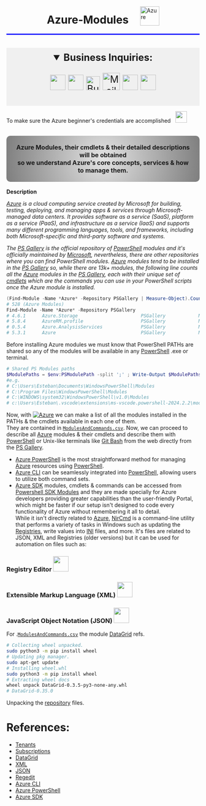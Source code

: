 <div style="display: flex; align-items: center; justify-content: center;">
  <h1 style="text-align: center; margin-right: 30px;">Azure-Modules</h1>
  <a href="https://azure.microsoft.com/en-us/">
    <img width="50px" src="https://upload.wikimedia.org/wikipedia/commons/f/fa/Microsoft_Azure.svg" alt="Azure">
  </a>
</div>
<div style="background-color: #0000FF; height: 3px;"></div><br><br>
  
<div style="text-align: center; padding: 10px; background-color: rgba(128, 128, 128, 0.1); font-size: 25px;">
<Details open>
<Summary> <b>Business Inquiries:</b> </Summary>

[<img width="40px" src="https://avatars.githubusercontent.com/u/61430243?s=400&u=147df399bfdec49914850b54cec7c4621e7461c5&v=4">](https://estebanmqz.github.io/EstebanMqz/index.html)
[<img width="40px" src="https://img.icons8.com/?size=512&id=MR3dZdlA53te&format=png">](https://www.linkedin.com/in/estebanmqz/)
[<img width="36px" height="36px" src="https://cdn.worldvectorlogo.com/logos/whatsapp-business-bg.svg" alt="Business">](https://tinyurl.com/BusinessNo)
<a href="https://mail.google.com/mail/?view=cm&fs=1&to=emarquez1895@gmail.com" target="Greetings Esteban I reviewed your work, skills and experience and I wish to schedule a Business Meeting with you." style="text-decoration: none;"><img width="45px" height="45px" style="max-width: 100%; max-height: 100%; margin-bottom: -3px" src="https://www.svgrepo.com/show/530453/mail-reception.svg" alt="Mail">
[<img width="40px" src="https://cdn3d.iconscout.com/3d/free/thumb/free-github-6343501-5220956.png?f=webp">](https://github.com/EstebanMqz?tab=repositories)
[<img width="40px" src="https://img.icons8.com/color/452/gitlab.png">](https://gitlab.com/EstebanMqz)
</Details>
</div></div>

To make sure the Azure beginner's credentials are accomplished &nbsp;
<a href="https://learn.microsoft.com/en-us/credentials/browse/?products=azure&levels=beginner">
<img style="margin-bottom: -5px" width="30px" src="https://upload.wikimedia.org/wikipedia/commons/thumb/1/15/Logo_windows_simples.svg/2280px-Logo_windows_simples.svg.png?f=webp"></a>
<br><br>

<div align="center" style="font-size: 16px; background: radial-gradient(circle, rgba(0,0,0,0.1), rgba(0,0,0,0.5)); padding: 20px; border-radius: 10px;">
<b>Azure Modules, their cmdlets & their detailed descriptions will be obtained<br>
so we understand Azure's core concepts, services & how to manage them.</b>
</div><br>
<b> Description</b><br>

<i>[Azure](https://portal.azure.com/#allservices/category/All) is a cloud computing service created by Microsoft for building, testing, deploying, and managing apps & services through Microsoft-managed data centers. It provides software as a service (SaaS), platform as a service (PaaS), and infrastructure as a service (IaaS) and supports many different programming languages, tools, and frameworks, including both Microsoft-specific and third-party software and systems.<br>

The [PS Gallery](https://www.powershellgallery.com/) is the official repository of [PowerShell](https://github.com/PowerShell/PowerShell) modules and it's officially maintained by [Microsoft](www.microsoft.com), nevertheless, there are other repositories where you can find PowerShell modules.
[Azure](https://portal.azure.com/#allservices/category/All) modules tend to be installed in the [PS Gallery](www.powershellgallery.com) so, while there are 13k+ modules, the following line counts all the [Azure](https://portal.azure.com/#allservices/category/All) modules in the [PS Gallery](www.powershellgallery.com), each with their unique set of [cmdlets](https://docs.microsoft.com/en-us/powershell/scripting/developer/cmdlet/cmdlet-overview?view=powershell-7.1) which are the commands you can use in your PowerShell scripts once the Azure module is installed.</i>

```powershell
(Find-Module -Name *Azure* -Repository PSGallery | Measure-Object).Count
# 528 (Azure Modules)
Find-Module -Name *Azure* -Repository PSGallery
# 4.6.1      Azure.Storage                       PSGallery            Microsoft Azure PowerShell - Storage service cmd...
# 5.8.4      AzureRM.profile                     PSGallery            Microsoft Azure PowerShell - Profile credential ...
# 0.5.4      Azure.AnalysisServices              PSGallery            Microsoft Azure PowerShell - Analysis Services s...
# 5.3.1      Azure                               PSGallery            Microsoft Azure PowerShell - Service Management...
```
Before installing Azure modules we must know that PowerShell PATHs are shared so any of the modules will be available in any [PowerShell](https://github.com/PowerShell/PowerShell) .exe or terminal. 

```powershell
# Shared PS Modules paths
$ModulePaths = $env:PSModulePath -split ';' ; Write-Output $ModulePaths
#e.g. 
# C:\Users\Esteban\Documents\WindowsPowerShell\Modules
# C:\Program Files\WindowsPowerShell\Modules
# C:\WINDOWS\system32\WindowsPowerShell\v1.0\Modules
# c:\Users\Esteban\.vscode\extensions\ms-vscode.powershell-2024.2.2\modules
```

Now, with [![Azure](https://img.shields.io/badge/-Azure-0078D4?&logo=azure&logoColor=blue&labelColor=white)](https://github.com/EstebanMqz/Azure-Modules/tree/main/.ps1/Modules_cmdlets.ps1)
 we can make a list of all the modules installed in the PATHs & the cmdlets available in each one of them.<br>
They are contained in [`ModulesAndCommands.csv`](github.com/EstebanMqz/Azure-Modules/.csv/ModulesAndCommands.csv).
Now, we can proceed to describe all [Azure](https://portal.azure.com/#allservices/category/All) modules & their cmdlets and describe them with [PowerShell](https://github.com/PowerShell/PowerShell) or Unix-like terminals like [Git Bash](https://git-scm.com/downloads) from the web directly from the [PS Gallery](https://www.powershellgallery.com/).<br>

+ [Azure PowerShell](https://docs.microsoft.com/en-us/powershell/azure/new-azureps-module-az?view=azps-7.1.0) is the most straightforward method for managing [Azure](https://portal.azure.com/#allservices/category/All) resources using [PowerShell](https://github.com/PowerShell/PowerShell).<br>
+ [Azure CLI](https://docs.microsoft.com/en-us/cli/azure/?view=azure-cli-latest) can be seamlessly integrated into [PowerShell](https://github.com/PowerShell/PowerShell), allowing users to utilize both command sets.<br>
+ [Azure SDK](https://github.com/Azure/azure-sdk) modules, cmdlets & commands can be accessed from [Powershell SDK Modules](https://www.powershellgallery.com/profiles/azure-sdk) and they are made specially for Azure developers providing greater capabilities than the user-friendly Portal, which might be faster if our setup isn't designed to code every functionality of Azure without remembering it all to detail.<br> 
While it isn't directly related to [Azure](https://portal.azure.com/#allservices/category/All), [NirCmd](https://www.nirsoft.net) is a command-line utility that performs a variety of tasks in Windows such as updating the [Registries](https://learn.microsoft.com/en-us/windows-server/administration/windows-commands/reg), write values into [INI]() files, and more. It's files are related to JSON, XML and Registries (older versions) but it can be used for automation on files such as: 

<h3> Registry Editor <a href="https://learn.microsoft.com/en-us/windows-server/administration/windows-commands/reg">
    <img style="margin-bottom: -5px" width="40px" src="https://upload.wikimedia.org/wikipedia/commons/thumb/3/33/Registry.svg/1920px-Registry.svg.png">
  </a></h3>
<h3>Extensible Markup Language (XML) <a href="https://developer.mozilla.org/en-US/docs/Web/XML/XML_introduction"><img style="margin-bottom: -10px" width="40px" src="https://www.svgrepo.com/show/354054/mdn.svg">
  </a></h3>
<h3>JavaScript Object Notation (JSON) <a href="https://www.json.org/json-en.html">
    <img style="margin-bottom: -10px" width="40px" src="https://upload.wikimedia.org/wikipedia/commons/thumb/c/c9/JSON_vector_logo.svg/1200px-JSON_vector_logo.svg.png">
  </a></h3></div>

For .[`ModulesAndCommands.csv`](github.com/EstebanMqz/Azure-Modules/.csv/ModulesAndCommands.csv) the module [DataGrid](github.com/EstebanMqz/Azure-Modules/libs/DataGrid-0.3.5) refs. 
``` sh
# Collecting wheel unpacked.
sudo python3 -m pip install wheel   
# Updating pkg manager.
sudo apt-get update
# Installing wheel.whl
sudo python3 -m pip install wheel
# Extracting wheel docs
wheel unpack DataGrid-0.3.5-py3-none-any.whl
# DataGrid-0.35.0
```
Unpacking the [repository](https://github.com/RedVentures/DataGrid) files.

# References:

+ [Tenants](https://portal.azure.com/#view/Microsoft_AAD_IAM/DirectorySwitchBlade/subtitle/)
+ [Subscriptions](https://portal.azure.com/#view/Microsoft_Azure_Billing/SubscriptionsBladeV2)
+ [DataGrid](https://github.com/RedVentures/DataGrid)
+ [XML](https://developer.mozilla.org/en-US/docs/Web/XML/XML_introduction)
+ [JSON](https://www.json.org/json-en.html)
+ [Regedit](https://learn.microsoft.com/en-us/windows-server/administration/windows-commands/reg)
+ [Azure CLI](https://docs.microsoft.com/en-us/cli/azure/?view=azure-cli-latest)
+ [Azure PowerShell](https://docs.microsoft.com/en-us/powershell/azure/new-azureps-module-az?view=azps-7.1.0)
+ [Azure SDK](https://github.com/Azure/azure-sdk)

 
